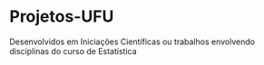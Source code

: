 # Projetos-UFU
Desenvolvidos em Iniciações Científicas ou trabalhos envolvendo disciplinas do curso de Estatística
